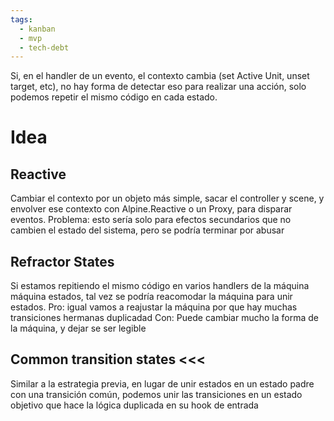 ```yaml
---
tags:
  - kanban
  - mvp
  - tech-debt
---
```

Si, en el handler de un evento, el contexto cambia (set Active Unit, unset target, etc), no hay forma de detectar eso para realizar una acción, solo podemos repetir el mismo código en cada estado.

# Idea

## Reactive
Cambiar el contexto por un objeto más simple, sacar el controller y scene, y envolver ese contexto con Alpine.Reactive o un Proxy, para disparar eventos.
Problema: esto sería solo para efectos secundarios que no cambien el estado del sistema, pero se podría terminar por abusar

## Refractor States
Si estamos repitiendo el mismo código en varios handlers de la máquina máquina estados, tal vez se podría reacomodar la máquina para unir estados.
Pro: igual vamos a reajustar la máquina por que hay muchas transiciones hermanas duplicadad
Con: Puede cambiar mucho la forma de la máquina, y dejar se ser legible

## Common transition states <<<
Similar a la estrategia previa, en lugar de unir estados en un estado padre con una transición común, podemos unir las transiciones en un estado objetivo que hace la lógica duplicada en su hook de entrada 